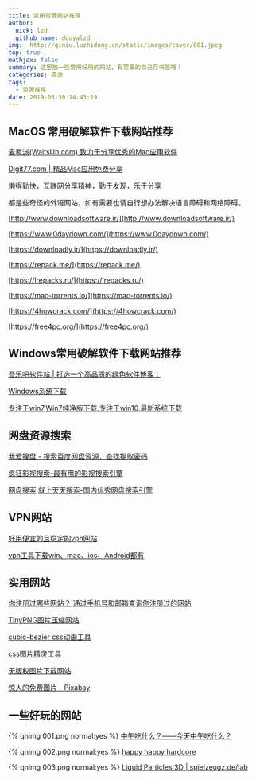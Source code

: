 ```yaml
---
title: 常用资源网站推荐
author:
  nick: lzd
  github_name: douyalzd
img:  http://qiniu.luzhidong.cn/static/images/cover/001.jpeg
top: true
mathjax: false
summary: 这里放一些常用好用的网站，有需要的自己存书签哦！
categories: 资源
tags:
  - 资源推荐
date: 2019-06-30 14:43:19
---
```


##  MacOS 常用破解软件下载网站推荐
[麦氪派(WaitsUn.com) 致力于分享优秀的Mac应用软件](https://www.waitsun.com)

[Digit77.com | 精品Mac应用免费分享](https://www.digit77.com)

[懒得勤快，互联网分享精神，勤于发现，乐于分享](https://masuit.com)

都是些奇怪的外语网站，如有需要也请自行想办法解决语言障碍和网络障碍。

[http://www.downloadsoftware.ir/](http://www.downloadsoftware.ir/)

[https://www.0daydown.com/](https://www.0daydown.com/)

[https://downloadly.ir/](https://downloadly.ir/)

[https://repack.me/](https://repack.me/)

[https://lrepacks.ru/](https://lrepacks.ru/)

[https://mac-torrents.io/](https://mac-torrents.io/)

[https://4howcrack.com/](https://4howcrack.com/)

[https://free4pc.org/](https://free4pc.org/)

##  Windows常用破解软件下载网站推荐
[吾乐吧软件站 | 打造一个高品质的绿色软件博客！](http://www.wuleba.com/)

[Windows系统下载](http://msdn.itellyou.cn/?lang=zh-cn)

[专注于win7,Win7纯净版下载,专注于win10,最新系统下载](http://www.newxitong.com/)

## 网盘资源搜索
[我爱搜盘 - 搜索百度网盘资源，查找提取密码](https://www.52sopan.com/)

[疯狂影视搜索-最有用的影视搜索引擎](http://ifkdy.com/)

[网盘搜索,就上天天搜索-国内优秀网盘搜索引擎](http://www.daysou.com/)

##  VPN网站
[好用便宜的且稳定的vpn网站](https://www.thatseed.org)

[vpn工具下载win、mac、ios、Android都有](https://github.com/Shadowsocks-Wiki/shadowsocks)

## 实用网站
[你注册过哪些网站？,通过手机号和邮箱查询你注册过的网站](https://www.reg007.com/)

[TinyPNG图片压缩网站](https://tinypng.com/)

[cubic-bezier css动画工具](https://cubic-bezier.com/#.17,.67,.83,.67)

[css图片精灵工具](http://www.spritecow.com/)

[无版权图片下载网站](https://www.pexels.com/)

[惊人的免费图片 - Pixabay](https://pixabay.com/zh/)

## 一些好玩的网站
{% qnimg 001.png normal:yes %}
[中午吃什么？——今天中午吃什么？](https://www.zwcsm.com/)

{% qnimg 002.png normal:yes %}
[happy happy hardcore](https://happyhappyhardcore.com/)

{% qnimg 003.png normal:yes %}
[Liquid Particles 3D | spielzeugz.de/lab ](http://www.spielzeugz.de/html5/liquid-particles-3D)



